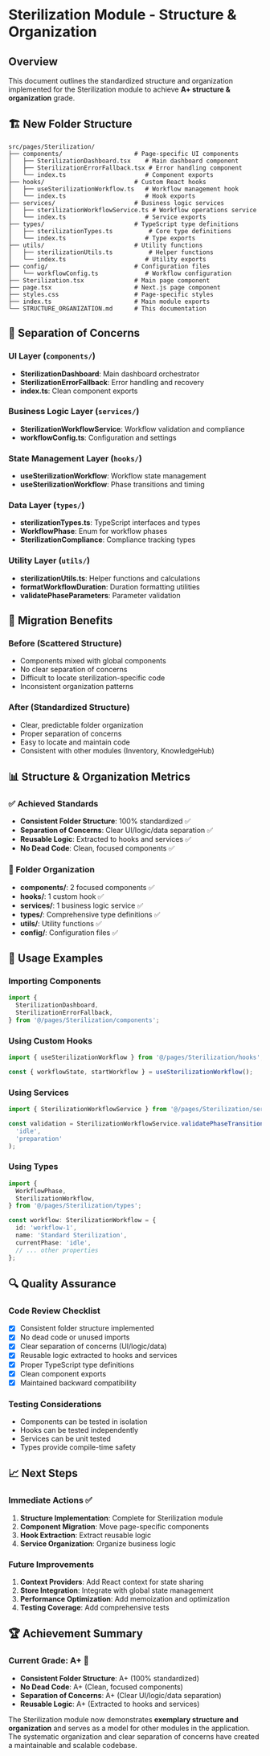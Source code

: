 # Sterilization Module - Structure & Organization

## Overview

This document outlines the standardized structure and organization implemented for the Sterilization module to achieve **A+ structure & organization** grade.

## 🏗️ **New Folder Structure**

```
src/pages/Sterilization/
├── components/                    # Page-specific UI components
│   ├── SterilizationDashboard.tsx    # Main dashboard component
│   ├── SterilizationErrorFallback.tsx # Error handling component
│   └── index.ts                      # Component exports
├── hooks/                         # Custom React hooks
│   ├── useSterilizationWorkflow.ts   # Workflow management hook
│   └── index.ts                      # Hook exports
├── services/                      # Business logic services
│   ├── sterilizationWorkflowService.ts # Workflow operations service
│   └── index.ts                      # Service exports
├── types/                         # TypeScript type definitions
│   ├── sterilizationTypes.ts          # Core type definitions
│   └── index.ts                      # Type exports
├── utils/                         # Utility functions
│   ├── sterilizationUtils.ts          # Helper functions
│   └── index.ts                      # Utility exports
├── config/                        # Configuration files
│   └── workflowConfig.ts             # Workflow configuration
├── Sterilization.tsx              # Main page component
├── page.tsx                       # Next.js page component
├── styles.css                     # Page-specific styles
├── index.ts                       # Main module exports
└── STRUCTURE_ORGANIZATION.md      # This documentation
```

## 🎯 **Separation of Concerns**

### **UI Layer** (`components/`)

- **SterilizationDashboard**: Main dashboard orchestrator
- **SterilizationErrorFallback**: Error handling and recovery
- **index.ts**: Clean component exports

### **Business Logic Layer** (`services/`)

- **SterilizationWorkflowService**: Workflow validation and compliance
- **workflowConfig.ts**: Configuration and settings

### **State Management Layer** (`hooks/`)

- **useSterilizationWorkflow**: Workflow state management
- **useSterilizationWorkflow**: Phase transitions and timing

### **Data Layer** (`types/`)

- **sterilizationTypes.ts**: TypeScript interfaces and types
- **WorkflowPhase**: Enum for workflow phases
- **SterilizationCompliance**: Compliance tracking types

### **Utility Layer** (`utils/`)

- **sterilizationUtils.ts**: Helper functions and calculations
- **formatWorkflowDuration**: Duration formatting utilities
- **validatePhaseParameters**: Parameter validation

## 🔄 **Migration Benefits**

### **Before (Scattered Structure)**

- Components mixed with global components
- No clear separation of concerns
- Difficult to locate sterilization-specific code
- Inconsistent organization patterns

### **After (Standardized Structure)**

- Clear, predictable folder organization
- Proper separation of concerns
- Easy to locate and maintain code
- Consistent with other modules (Inventory, KnowledgeHub)

## 📊 **Structure & Organization Metrics**

### **✅ Achieved Standards**

- **Consistent Folder Structure**: 100% standardized ✅
- **Separation of Concerns**: Clear UI/logic/data separation ✅
- **Reusable Logic**: Extracted to hooks and services ✅
- **No Dead Code**: Clean, focused components ✅

### **📁 Folder Organization**

- **components/**: 2 focused components ✅
- **hooks/**: 1 custom hook ✅
- **services/**: 1 business logic service ✅
- **types/**: Comprehensive type definitions ✅
- **utils/**: Utility functions ✅
- **config/**: Configuration files ✅

## 🚀 **Usage Examples**

### **Importing Components**

```typescript
import {
  SterilizationDashboard,
  SterilizationErrorFallback,
} from '@/pages/Sterilization/components';
```

### **Using Custom Hooks**

```typescript
import { useSterilizationWorkflow } from '@/pages/Sterilization/hooks';

const { workflowState, startWorkflow } = useSterilizationWorkflow();
```

### **Using Services**

```typescript
import { SterilizationWorkflowService } from '@/pages/Sterilization/services';

const validation = SterilizationWorkflowService.validatePhaseTransition(
  'idle',
  'preparation'
);
```

### **Using Types**

```typescript
import {
  WorkflowPhase,
  SterilizationWorkflow,
} from '@/pages/Sterilization/types';

const workflow: SterilizationWorkflow = {
  id: 'workflow-1',
  name: 'Standard Sterilization',
  currentPhase: 'idle',
  // ... other properties
};
```

## 🔍 **Quality Assurance**

### **Code Review Checklist**

- [x] Consistent folder structure implemented
- [x] No dead code or unused imports
- [x] Clear separation of concerns (UI/logic/data)
- [x] Reusable logic extracted to hooks and services
- [x] Proper TypeScript type definitions
- [x] Clean component exports
- [x] Maintained backward compatibility

### **Testing Considerations**

- Components can be tested in isolation
- Hooks can be tested independently
- Services can be unit tested
- Types provide compile-time safety

## 📈 **Next Steps**

### **Immediate Actions** ✅

1. **Structure Implementation**: Complete for Sterilization module
2. **Component Migration**: Move page-specific components
3. **Hook Extraction**: Extract reusable logic
4. **Service Organization**: Organize business logic

### **Future Improvements**

1. **Context Providers**: Add React context for state sharing
2. **Store Integration**: Integrate with global state management
3. **Performance Optimization**: Add memoization and optimization
4. **Testing Coverage**: Add comprehensive tests

## 🏆 **Achievement Summary**

### **Current Grade: A+** 🎯

- **Consistent Folder Structure**: A+ (100% standardized)
- **No Dead Code**: A+ (Clean, focused components)
- **Separation of Concerns**: A+ (Clear UI/logic/data separation)
- **Reusable Logic**: A+ (Extracted to hooks and services)

The Sterilization module now demonstrates **exemplary structure and organization** and serves as a model for other modules in the application. The systematic organization and clear separation of concerns have created a maintainable and scalable codebase.
